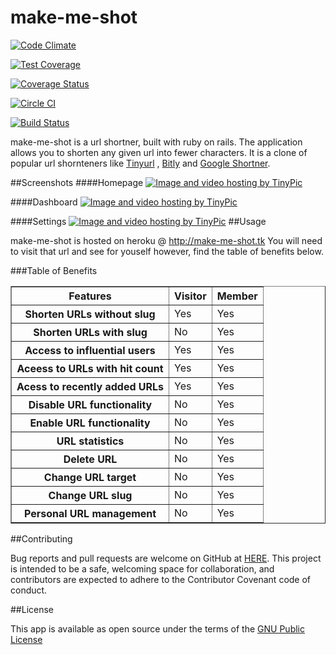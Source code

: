 # make-me-shot
[![Code Climate](https://codeclimate.com/github/andela-sdamian/make-me-shot/badges/gpa.svg)](https://codeclimate.com/github/andela-sdamian/make-me-shot)

[![Test Coverage](https://codeclimate.com/github/andela-sdamian/make-me-shot/badges/coverage.svg)](https://codeclimate.com/github/andela-sdamian/make-me-shot/coverage)

[![Coverage Status](https://coveralls.io/repos/github/andela-sdamian/make-me-shot/badge.svg?branch=staging)](https://coveralls.io/github/andela-sdamian/make-me-shot?branch=master)


[![Circle CI](https://circleci.com/gh/andela-sdamian/make-me-shot.svg?style=svg)](https://circleci.com/gh/andela-sdamian/make-me-shot)

[![Build Status](https://travis-ci.org/andela-sdamian/make-me-shot.svg?branch=master)](https://travis-ci.org/andela-sdamian/make-me-shot)

<p>
make-me-shot is a url shortner, built with ruby on rails. The application allows you to shorten any given url into fewer characters. It is a clone of popular url shornteners like <a href="//tinyurl.com">Tinyurl</a> , <a href="//bitly.com">Bitly</a> and <a href="#">Google Shortner</a>.
</p>

##Screenshots
####Homepage
<a href="#" target="_blank"><img src="http://i63.tinypic.com/fteamf.png" border="0" alt="Image and video hosting by TinyPic"></a>

####Dashboard
<a href="#" target="_blank"><img src="http://i65.tinypic.com/s4os1w.jpg" border="0" alt="Image and video hosting by TinyPic"></a>

####Settings
<a href="http://tinypic.com?ref=a3wqw" target="_blank"><img src="http://i66.tinypic.com/a3wqw.png" border="0" alt="Image and video hosting by TinyPic"></a>
##Usage
<p>
make-me-shot is hosted on heroku @ <a href="#">http://make-me-shot.tk</a> You will need to visit that url and see for youself however, find the table of benefits below. 
</p>


###Table of Benefits
<ul>
</ul>

<table border="1">
<tr>
  <th> Features </th>
  <th> Visitor </th>
  <th> Member </th>
</tr>

<tr>
	<th>Shorten URLs without slug</th>
	<td>Yes</td>
	<td>Yes</td>
</tr>

<tr>
	<th>Shorten URLs with slug</th>
	<td>No</td>
	<td>Yes</td>
</tr>

<tr>
	<th>Access to influential users</th>
	<td>Yes</td>
	<td>Yes</td>
</tr>

<tr>
	<th>Aceess to URLs with hit count</th>
	<td>Yes</td>
	<td>Yes</td>
</tr>

<tr>
	<th>Acess to recently added URLs</th>
	<td>Yes</td>
	<td>Yes</td>
</tr>

<tr>
	<th>Disable URL functionality</th>
	<td>No</td>
	<td>Yes</td>
</tr>

<tr>
	<th>Enable URL functionality </th>
	<td>No</td> 
	<td>Yes</td>
</tr>

<tr>
	<th>URL statistics</th>
	<td>No</td>
	<td>Yes</td>
</tr>

<tr>
	<th>Delete URL</th>
	<td>No</td>
	<td>Yes</td>
</tr>

<tr>
	<th>Change URL target</th>
	<td>No</td>
	<td>Yes</td>
</tr>

<tr>
	<th>Change URL slug</th>
	<td>No </td>
	<td>Yes</td>
</tr>

<tr>
	<th>Personal URL management</th>
	<td>No</td>
	<td>Yes</td>
</tr>
</table>

##Contributing 

<p>
Bug reports and pull requests are welcome on GitHub at <a href="//github.com/andela-sdamian/make-me-shot/">HERE</a>. This project is intended to be a safe, welcoming space for collaboration, and contributors are expected to adhere to the Contributor Covenant code of conduct.
</p>

##License

<p>
This app is available as open source under the terms of the <a href="#">GNU Public License</a>
</p>